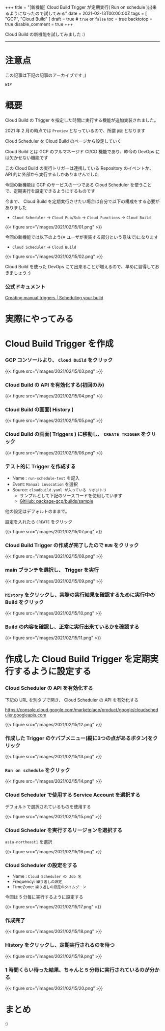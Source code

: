 +++
title = "[新機能] Cloud Build Trigger が定期実行( Run on schedule )出来るようになったので試してみる"
date = 2021-02-13T00:00:00Z
tags = [
    "GCP",
    "Cloud Build"
]
draft = true # `true` or `false`
toc = true
backtotop = true
disable_comment = true
+++

Cloud Build の新機能を試してみました :)

<!--more-->
---

# 注意点

この記事は下記の記事のアーカイブです ;)

```
WIP
```

# 概要

Cloud Build の Trigger を指定した時間に実行する機能が追加実装されました。




2021 年 2 月の時点では `Preview` となっているので、所謂 `β版` となります

Cloud Scheduler を Cloud Build のページから設定していく



Cloud Build とは GCP のフルマネージド CI/CD 機能であり、昨今の DevOps には欠かせない機能です

この Cloud Build の実行トリガーは連携している Repository のイベントか、API 的に外部から実行するしかありませんでした

今回の新機能は GCP のサービスの一つである Cloud Scheduler を使うことで、定期実行を設定できるようにするものです

今まで、 Cloud Build を定期実行させたい場合は自分で以下の構成をする必要がありました

+ `Cloud Scheduler` -> `Cloud Pub/Sub` -> `Cloud Functions` -> `Cloud Build`

{{< figure src="/images/2021/02/15/01.png" >}}

今回の新機能では以下のよう(※ ユーザが実装する部分という意味で)になります

+ `Cloud Scheduler` -> `Cloud Build`

{{< figure src="/images/2021/02/15/02.png" >}}

Cloud Build を使った DevOps にて出来ることが増えるので、早めに習得しておきましょう :)


### 公式ドキュメント

[Creating manual triggers | Scheduling your build](https://cloud.google.com/build/docs/automating-builds/create-manual-triggers#scheduling_your_build)

# 実際にやってみる

# Cloud Build Trigger を作成

### GCP コンソールより、 `Cloud Build` をクリック

{{< figure src="/images/2021/02/15/03.png" >}}

### Cloud Build の API を有効化する(初回のみ)

{{< figure src="/images/2021/02/15/04.png" >}}

### Cloud Build の画面( History )

{{< figure src="/images/2021/02/15/05.png" >}}

### Cloud Build の画面( Triggers ) に移動し、 `CREATE TRIGGER` をクリック

{{< figure src="/images/2021/02/15/06.png" >}}

### テスト的に Trigger を作成する

+ Name : `run-schedule-test` を記入
+ Event: `Manual invocation` を選択
+ Source: `cloudbuild.yaml が入っている リポジトリ`
    + サンプルとして下記のソースコードを使用しています
    + [GitHub: package-gcp/builds/sample](https://github.com/iganari/package-gcp/tree/main/builds/sample)

他の設定はデフォルトのままで。

設定を入れたら `CREATE` をクリック

{{< figure src="/images/2021/02/15/07.png" >}}

### Cloud Build Trigger の作成が完了したので `RUN` をクリック

{{< figure src="/images/2021/02/15/08.png" >}}

### main ブランチを選択し、 Trigger を実行

{{< figure src="/images/2021/02/15/09.png" >}}

### `History` をクリックし、実際の実行結果を確認するために実行中の Build をクリック

{{< figure src="/images/2021/02/15/10.png" >}}

### Build の内容を確認し、正常に実行出来ているかを確認する

{{< figure src="/images/2021/02/15/11.png" >}}

# 作成した Cloud Build Trigger を定期実行するように設定する

### Cloud Scheduler の API を有効化する

下記の URL を別タブで開き、 Cloud Scheduler の API を有効化する

https://console.cloud.google.com/marketplace/product/google/cloudscheduler.googleapis.com

{{< figure src="/images/2021/02/15/12.png" >}}

### 作成した Trigger のケバブメニュー(縦に3つの点があるボタン)をクリック

{{< figure src="/images/2021/02/15/13.png" >}}

### `Run on schedule` をクリック

{{< figure src="/images/2021/02/15/14.png" >}}

### Cloud Scheduler で使用する Service Account を選択する

デフォルトで選択されているものを使用する

{{< figure src="/images/2021/02/15/15.png" >}}

### Cloud Scheduler を実行するリージョンを選択する

`asia-northeast1` を選択

{{< figure src="/images/2021/02/15/16.png" >}}

### Cloud Scheduler の設定をする

+ Name : `Cloud Scheduler の Job 名`
+ Frequency: `繰り返しの設定`
+ TimeZone: `繰り返しの設定のタイムゾーン`

今回は 5 分毎に実行するように設定する

{{< figure src="/images/2021/02/15/17.png" >}}

### 作成完了

{{< figure src="/images/2021/02/15/18.png" >}}

### History をクリックし、定期実行されるのを待つ

{{< figure src="/images/2021/02/15/19.png" >}}

### 1 時間くらい待った結果、ちゃんと 5 分毎に実行されているのが分かる

{{< figure src="/images/2021/02/15/20.png" >}}

# まとめ

:)